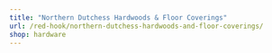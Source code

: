 ```yaml
---
title: "Northern Dutchess Hardwoods & Floor Coverings"
url: /red-hook/northern-dutchess-hardwoods-and-floor-coverings/
shop: hardware
---
```


